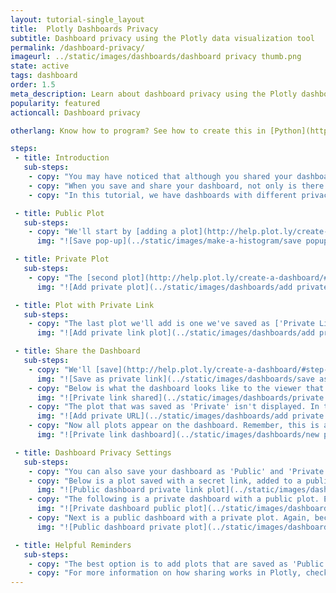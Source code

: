 ```yaml
---
layout: tutorial-single_layout
title:  Plotly Dashboards Privacy
subtitle: Dashboard privacy using the Plotly data visualization tool
permalink: /dashboard-privacy/
imageurl: ../static/images/dashboards/dashboard privacy thumb.png
state: active
tags: dashboard
order: 1.5
meta_description: Learn about dashboard privacy using the Plotly dashboard tool.
popularity: featured
actioncall: Dashboard privacy

otherlang: Know how to program? See how to create this in [Python](https://plot.ly/python/dashboard/) or [R](https://plot.ly/r/dashboard/).

steps:
 - title: Introduction
   sub-steps:
    - copy: "You may have noticed that although you shared your dashboard as 'Public' or by using a secret link, some of the plots were not appearing to viewers."
    - copy: "When you save and share your dashboard, not only is there a privacy setting for the dashboard, there's a privacy setting for individual plots too. You have to change the setting of these plots so viewers can see your entire dashboard."
    - copy: "In this tutorial, we have dashboards with different privacy settings, and plots added to them with *their* own privacy settings. You'll see what they look like when they're shared."

 - title: Public Plot
   sub-steps:
    - copy: "We'll start by [adding a plot](http://help.plot.ly/create-a-dashboard/#step-3-add-a-plot) to our dashboard that was used in [this](http://help.plot.ly/make-a-2d-histogram-heatmap/) Plotly tutorial. It was saved as 'Public' so everyone can see it, not just Plotly users."
      img: "![Save pop-up](../static/images/make-a-histogram/save popup 2d hist.png)"   

 - title: Private Plot
   sub-steps:      
    - copy: "The [second plot](http://help.plot.ly/create-a-dashboard/#step-4-add-a-second-plot) we'll add to our dashboard was saved as 'Private'. See [this](http://help.plot.ly/how-sharing-works-in-plotly/#privacy-options) page to learn more about private plots."
      img: "![Add private plot](../static/images/dashboards/add private plot.png)"

 - title: Plot with Private Link
   sub-steps:      
    - copy: "The last plot we'll add is one we've saved as ['Private Link'](http://help.plot.ly/how-sharing-works-in-plotly/#secret-links)."
      img: "![Add private link plot](../static/images/dashboards/add private link plot.png)"

 - title: Share the Dashboard
   sub-steps:      
    - copy: "We'll [save](http://help.plot.ly/create-a-dashboard/#step-8-save-and-share-a-dashboard) our dashboard as 'Private Link', then click on 'Share' to find the shareable link."
      img: "![Save as private link](../static/images/dashboards/save as private link.png)"
    - copy: "Below is what the dashboard looks like to the viewer that was given this secret link."
      img: "![Private link shared](../static/images/dashboards/private link shared.gif)"
    - copy: "The plot that was saved as 'Private' isn't displayed. In this case, we have to reset this graph's privacy setting, either as 'Public' or 'Private Link'. It's very important to note that the dashboard will not automatically update when it's changed to 'Private Link'. After you save it as 'Private Link', go back to your dashboard. Click on the plot, hit 'Edit', then select 'URL' to *enter the shareable link*. This is the only way to update your dashboard's plot from 'Private' to 'Private Link' and be viewable."   
      img: "![Add private URL](../static/images/dashboards/add private url.png)"    
    - copy: "Now all plots appear on the dashboard. Remember, this is a dashboard with a secret link."
      img: "![Private link dashboard](../static/images/dashboards/new private link viewed.gif)"

 - title: Dashboard Privacy Settings
   sub-steps:     
    - copy: "You can also save your dashboard as 'Public' and 'Private'. To show the different dashboard privacy settings and how they appear to a viewer, we've used the following examples." 
    - copy: "Below is a plot saved with a secret link, added to a public dashboard. As you can see, it's still viewable."
      img: "![Public dashboard private link plot](../static/images/dashboards/Public dashboard private link.png)"
    - copy: "The following is a private dashboard with a public plot. Even though the plot is public, the *dashboard* is private, so the viewer can't see it."
      img: "![Private dashboard public plot](../static/images/dashboards/Private dashboard public plot.png)"
    - copy: "Next is a public dashboard with a private plot. Again, because the plot was saved as *private*, it won't appear to another viewer."
      img: "![Public dashboard private plot](../static/images/dashboards/public dashboard private plot.png)"

 - title: Helpful Reminders
   sub-steps:      
    - copy: "The best option is to add plots that are saved as 'Public' or 'Private Link', and set your dashboard privacy setting as 'Private' or 'Private Link'. Adding a plot that's been saved as 'Private' won't appear to the viewer."
    - copy: "For more information on how sharing works in Plotly, check out [this](http://help.plot.ly/how-sharing-works-in-plotly/) page."   
---
```

